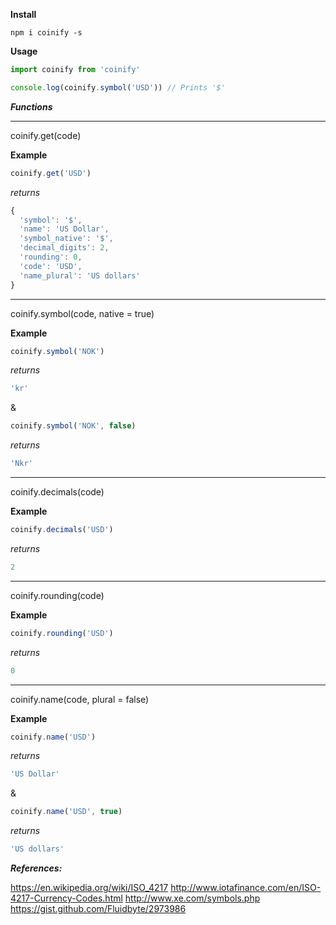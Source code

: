 **Install**

```.batch
npm i coinify -s
```

**Usage**

```.js
import coinify from 'coinify'

console.log(coinify.symbol('USD')) // Prints '$'

```

***Functions***
_____________________________________

coinify.get(code)

**Example**

```.js
coinify.get('USD')
```
*returns*

```.js
{
  'symbol': '$',
  'name': 'US Dollar',
  'symbol_native': '$',
  'decimal_digits': 2,
  'rounding': 0,
  'code': 'USD',
  'name_plural': 'US dollars'
}
```
_____________________________________

coinify.symbol(code, native = true)

**Example**

```.js
coinify.symbol('NOK')
```
*returns*
```.js
'kr'
```
&
```.js
coinify.symbol('NOK', false)
```
*returns*
```.js
'Nkr'
```
_____________________________________

coinify.decimals(code)

**Example**

```.js
coinify.decimals('USD')
```
*returns*
```.js
2
```
_____________________________________

coinify.rounding(code)

**Example**

```.js
coinify.rounding('USD')
```
*returns*
```.js
0
```
_____________________________________

coinify.name(code, plural = false)

**Example**

```.js
coinify.name('USD')
```
*returns*
```.js
'US Dollar'
```
&
```.js
coinify.name('USD', true)
```
*returns*
```.js
'US dollars'
```


***References:***

https://en.wikipedia.org/wiki/ISO_4217
http://www.iotafinance.com/en/ISO-4217-Currency-Codes.html
http://www.xe.com/symbols.php
https://gist.github.com/Fluidbyte/2973986
